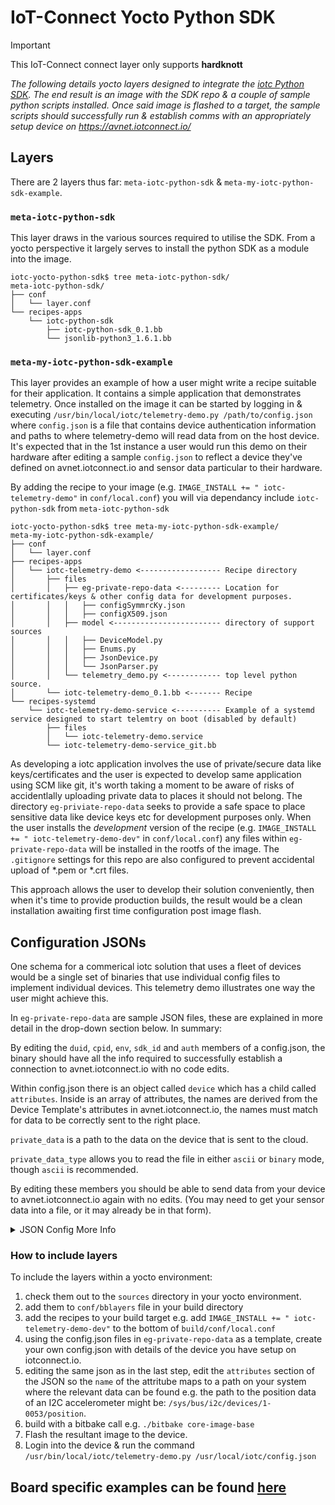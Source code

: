 # IoT-Connect Yocto Python SDK
> [!IMPORTANT]
> This IoT-Connect connect layer only supports **hardknott**

*The following details yocto layers designed to integrate the [iotc Python SDK]([https://github.com/avnet-iotconnect/iotc-python-sdk/tree/master-std-21]). The end result is an image with the SDK repo & a couple of sample python scripts installed. Once said image is flashed to a target, the sample scripts should successfully run & establish comms with an appropriately setup device on https://avnet.iotconnect.io/*

## Layers
There are 2 layers thus far: `meta-iotc-python-sdk` & `meta-my-iotc-python-sdk-example`.
### `meta-iotc-python-sdk`
This layer draws in the various sources required to utilise the SDK. From a yocto perspective it largely serves to install the python SDK as a module into the image.

```
iotc-yocto-python-sdk$ tree meta-iotc-python-sdk/
meta-iotc-python-sdk/
├── conf
│   └── layer.conf
└── recipes-apps
    └── iotc-python-sdk
        ├── iotc-python-sdk_0.1.bb
        └── jsonlib-python3_1.6.1.bb
```

### `meta-my-iotc-python-sdk-example`
This layer provides an example of how a user might write a recipe suitable for their application. It contains a simple application that demonstrates telemetry. Once installed on the image it can be started by logging in & executing `/usr/bin/local/iotc/telemetry-demo.py /path/to/config.json` where `config.json` is a file that contains device authentication information and paths to where telemetry-demo will read data from on the host device. It's expected that in the 1st instance a user would run this demo on their hardware after editing a sample `config.json` to reflect a device they've defined on avnet.iotconnect.io and sensor data particular to their hardware.

By adding the recipe to your image (e.g. `IMAGE_INSTALL += " iotc-telemetry-demo"` in `conf/local.conf`) you will via dependancy include `iotc-python-sdk` from `meta-iotc-python-sdk`

```
iotc-yocto-python-sdk$ tree meta-my-iotc-python-sdk-example/
meta-my-iotc-python-sdk-example/
├── conf
│   └── layer.conf
├── recipes-apps
│   └── iotc-telemetry-demo <------------------ Recipe directory
│       ├── files
│       │   ├── eg-private-repo-data <--------- Location for certificates/keys & other config data for development purposes.
│       │   │   ├── configSymmrcKy.json
│       │   │   ├── configX509.json
│       │   ├── model <------------------------ directory of support sources
│       │   │   ├── DeviceModel.py
│       │   │   ├── Enums.py
│       │   │   ├── JsonDevice.py
│       │   │   └── JsonParser.py
│       │   └── telemetry_demo.py <------------ top level python source.
│       └── iotc-telemetry-demo_0.1.bb <------- Recipe
└── recipes-systemd
    └── iotc-telemetry-demo-service <---------- Example of a systemd service designed to start telemtry on boot (disabled by default)
        ├── files
        │   └── iotc-telemetry-demo.service
        └── iotc-telemetry-demo-service_git.bb
```

As developing a iotc application involves the use of private/secure data like keys/certificates and the user is expected to develop same application using SCM like git, it's worth taking a moment to be aware of risks of accidentlally uploading private data to places it should not belong. The directory `eg-priviate-repo-data` seeks to provide a safe space to place sensitive data like device keys etc for development purposes only. When the user installs the _development_ version of the recipe (e.g. `IMAGE_INSTALL += " iotc-telemetry-demo-dev"` in `conf/local.conf`) any files within `eg-private-repo-data` will be installed in the rootfs of the image. The `.gitignore` settings for this repo are also configured to prevent accidental upload of *.pem or *.crt files.

This approach allows the user to develop their solution conveniently, then when it's time to provide production builds, the result would be a clean installation awaiting first time configuration post image flash.

## Configuration JSONs
One schema for a commerical iotc solution that uses a fleet of devices would be a single set of binaries that use individual config files to implement individual devices. This telemetry demo illustrates one way the user might achieve this.

In `eg-private-repo-data` are sample JSON files, these are explained in more detail in the drop-down section below. In summary:

By editing the `duid`, `cpid`, `env`, `sdk_id` and `auth` members of a config.json, the binary should have all the info required to successfully establish a connection to avnet.iotconnect.io with no code edits.

Within config.json there is an object called `device` which has a child called `attributes`. Inside is an array of attributes, the names are derived from the Device Template's attributes in avnet.iotconnect.io, the names must match for data to be correctly sent to the right place.

`private_data` is a path to the data on the device that is sent to the cloud.

`private_data_type` allows you to read the file in either `ascii` or `binary` mode, though `ascii` is recommended.

By editing these members you should be able to send data from your device to avnet.iotconnect.io again with no edits. (You may need to get your sensor data into a file, or it may already be in that form).

<details>
  <summary>JSON Config More Info</summary>
  The config json provides a quick and easy way to provide a user's executable with the requisite device credentials for any connection and a convenient method of mapping sensors to iotc device attributes. The demo source provided will match an `attribute.name` to a path on the user's host where the relevant sensor data resides. It also indicates to the demo what format to expect the data at the path to be in.

```json
{
    "sdk_ver": "2.1",
    "duid": "Your Device's name in https://avnet.iotconnect.io/device/1",
    "cpid": "'CPID' from https://avnet.iotconnect.io/key-vault",
    "env": "'Environment' from https://avnet.iotconnect.io/key-vault",
    "iotc_server_cert": "/etc/ssl/certs/DigiCert_Global_Root_G2.pem",
    "sdk_id": "'SDK Identities -> Language: Python **, Version: 1.0' from https://avnet.iotconnect.io/key-vault",
    "auth": {
      "auth_type": "IOTC_AT_X509",
      "params": {
        "client_key": "/path/to/device.key",
        "client_cert": "/path/to/DeviceCertificate.pem"
      }
    },
    "device": {
      "commands_list_path": "Path to folder containing all commands",
      "offline_storage": {
        "available_space_MB": 1,
        "file_count": 1
      },
      "attributes": [
        {
          "name": "power",
          "private_data": "/usr/bin/local/iotc/dummy_sensor_power",
          "private_data_type": "ascii"
        },
        {
          "name": "level",
          "private_data": "/usr/bin/local/iotc/dummy_sensor_level",
          "private_data_type": "ascii"
        }
      ]
    }
}
```

Say you have a device `my-demo-device` based on a template on avnet.iotconnect.io that looks like:
```json
{
  "code": "my-template",
  "name": "My Template",
  "authType": 5,
  "isIotEdgeEnable": false,
  "attributes": [
    {
      "name": "Version",
      "type": "STRING",
      "description": null,
      "unit": null
    }
  ],
  "commands": [
  ],
  "messageVersion": "1.0",
  "msgCode": "7LIBCD6",
  "properties": {
    "description": null,
    "dataFrequency": "60",
    "fileSupport": false
  },
  "_meta": {
    "version": "2.0"
  }
}
```

You would first (copy &) edit config.json with relevant device connection details thusly:

```json
{
    "sdk_ver": "2.1",
    "duid": "Your Device's name in https://avnet.iotconnect.io/device/1",
```
Would become: 
```json
{
    "sdk_ver": "2.1",
    "duid": "myDemoDevice",
```

Then with regard to mapping template attributes to paths, in order to map the `Version` attribute to a path on the device you would edit config.json to include:
```json
      "attributes": [
        {
          "name": "Version",
          "private_data": "/proc/version",
          "private_data_type": "ascii"
        },
```
</details>

### How to include layers
To include the layers within a yocto environment:

1. check them out to the `sources` directory in your yocto environment. 
1. add them to `conf/bblayers` file in your build directory
1. add the recipes to your build target e.g. add `IMAGE_INSTALL += " iotc-telemetry-demo-dev"` to the bottom of `build/conf/local.conf`
1. using the config.json files in `eg-private-repo-data` as a template, create your own config.json with details of the device you have setup on iotconnect.io.
1. editing the same json as in the last step, edit the `attributes` section of the JSON so the `name` of the attritube maps to a path on your system where the relevant data can be found e.g. the path to the position data of an I2C accelerometer might be: `/sys/bus/i2c/devices/1-0053/position`.
1. build with a bitbake call e.g. `./bitbake core-image-base`
1. Flash the resultant image to the device.
1. Login into the device & run the command `/usr/bin/local/iotc/telemetry-demo.py /usr/local/iotc/config.json`

## Board specific examples can be found [here](board_specific_readmes/README.md)
